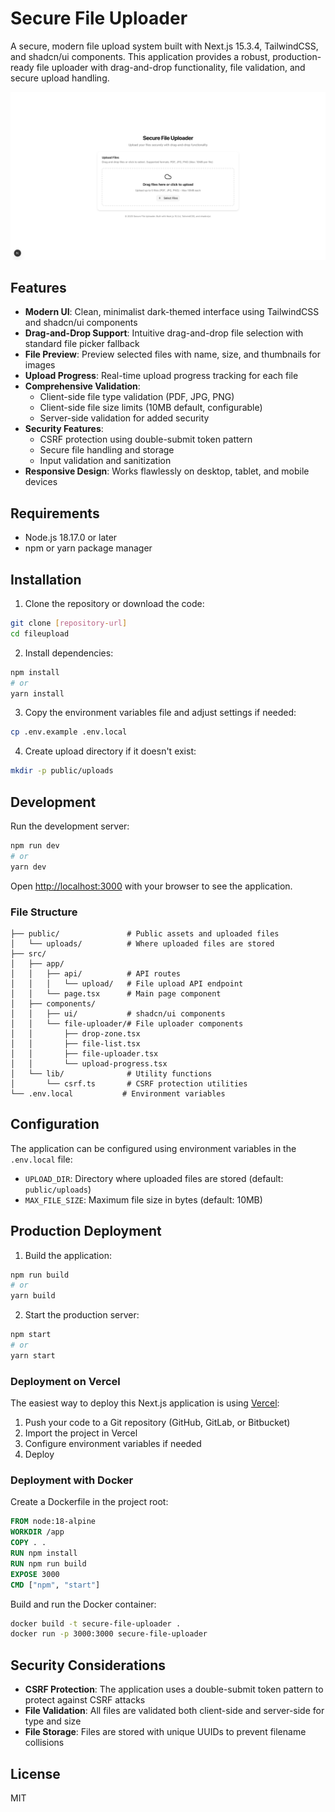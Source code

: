 # Secure File Uploader

A secure, modern file upload system built with Next.js 15.3.4, TailwindCSS, and shadcn/ui components. This application provides a robust, production-ready file uploader with drag-and-drop functionality, file validation, and secure upload handling.

![Secure File Uploader](public/screenshot.png)

## Features

- **Modern UI**: Clean, minimalist dark-themed interface using TailwindCSS and shadcn/ui components
- **Drag-and-Drop Support**: Intuitive drag-and-drop file selection with standard file picker fallback
- **File Preview**: Preview selected files with name, size, and thumbnails for images
- **Upload Progress**: Real-time upload progress tracking for each file
- **Comprehensive Validation**:
  - Client-side file type validation (PDF, JPG, PNG)
  - Client-side file size limits (10MB default, configurable)
  - Server-side validation for added security
- **Security Features**:
  - CSRF protection using double-submit token pattern
  - Secure file handling and storage
  - Input validation and sanitization
- **Responsive Design**: Works flawlessly on desktop, tablet, and mobile devices

## Requirements

- Node.js 18.17.0 or later
- npm or yarn package manager

## Installation

1. Clone the repository or download the code:

```bash
git clone [repository-url]
cd fileupload
```

2. Install dependencies:

```bash
npm install
# or
yarn install
```

3. Copy the environment variables file and adjust settings if needed:

```bash
cp .env.example .env.local
```

4. Create upload directory if it doesn't exist:

```bash
mkdir -p public/uploads
```

## Development

Run the development server:

```bash
npm run dev
# or
yarn dev
```

Open [http://localhost:3000](http://localhost:3000) with your browser to see the application.

### File Structure

```
├── public/               # Public assets and uploaded files
│   └── uploads/          # Where uploaded files are stored
├── src/
│   ├── app/             
│   │   ├── api/          # API routes
│   │   │   └── upload/   # File upload API endpoint
│   │   └── page.tsx      # Main page component
│   ├── components/
│   │   ├── ui/           # shadcn/ui components
│   │   └── file-uploader/# File uploader components
│   │       ├── drop-zone.tsx
│   │       ├── file-list.tsx
│   │       ├── file-uploader.tsx
│   │       └── upload-progress.tsx
│   └── lib/              # Utility functions
│       └── csrf.ts       # CSRF protection utilities
└── .env.local           # Environment variables
```

## Configuration

The application can be configured using environment variables in the `.env.local` file:

- `UPLOAD_DIR`: Directory where uploaded files are stored (default: `public/uploads`)
- `MAX_FILE_SIZE`: Maximum file size in bytes (default: 10MB)

## Production Deployment

1. Build the application:

```bash
npm run build
# or
yarn build
```

2. Start the production server:

```bash
npm start
# or
yarn start
```

### Deployment on Vercel

The easiest way to deploy this Next.js application is using [Vercel](https://vercel.com):

1. Push your code to a Git repository (GitHub, GitLab, or Bitbucket)
2. Import the project in Vercel
3. Configure environment variables if needed
4. Deploy

### Deployment with Docker

Create a Dockerfile in the project root:

```Dockerfile
FROM node:18-alpine
WORKDIR /app
COPY . .
RUN npm install
RUN npm run build
EXPOSE 3000
CMD ["npm", "start"]
```

Build and run the Docker container:

```bash
docker build -t secure-file-uploader .
docker run -p 3000:3000 secure-file-uploader
```

## Security Considerations

- **CSRF Protection**: The application uses a double-submit token pattern to protect against CSRF attacks
- **File Validation**: All files are validated both client-side and server-side for type and size
- **File Storage**: Files are stored with unique UUIDs to prevent filename collisions

## License

MIT
